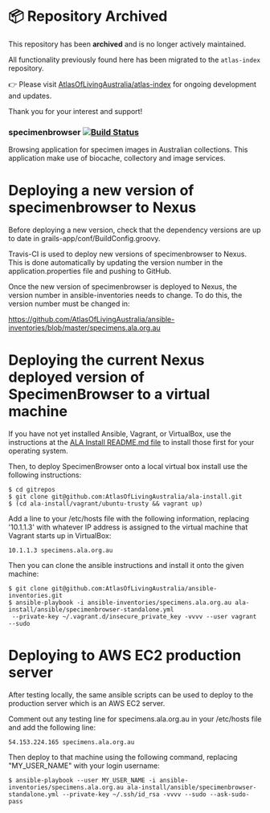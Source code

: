 # 📦 Repository Archived

This repository has been **archived** and is no longer actively maintained.

All functionality previously found here has been migrated to the `atlas-index` repository.

👉 Please visit [AtlasOfLivingAustralia/atlas-index](https://github.com/AtlasOfLivingAustralia/atlas-index) for ongoing development and updates.

Thank you for your interest and support!



### specimenbrowser   [![Build Status](https://travis-ci.com/AtlasOfLivingAustralia/specimenbrowser.svg?branch=master)](https://travis-ci.com/AtlasOfLivingAustralia/specimenbrowser)

Browsing application for specimen images in Australian collections.
This application make use of biocache, collectory and image services.

Deploying a new version of specimenbrowser to Nexus
===================================================

Before deploying a new version, check that the dependency versions are up to date in grails-app/conf/BuildConfig.groovy.

Travis-CI is used to deploy new versions of specimenbrowser to Nexus. This is done automatically by updating the version number in the application.properties file and pushing to GitHub.

Once the new version of specimenbrowser is deployed to Nexus, the version number in ansible-inventories needs to change. To do this, the version number must be changed in: 

https://github.com/AtlasOfLivingAustralia/ansible-inventories/blob/master/specimens.ala.org.au

Deploying the current Nexus deployed version of SpecimenBrowser to a virtual machine
====================================================================================

If you have not yet installed Ansible, Vagrant, or VirtualBox, use the instructions at the [ALA Install README.md file](https://github.com/AtlasOfLivingAustralia/ala-install/blob/master/README.md) to install those first for your operating system.

Then, to deploy SpecimenBrowser onto a local virtual box install use the following instructions:

```
$ cd gitrepos
$ git clone git@github.com:AtlasOfLivingAustralia/ala-install.git
$ (cd ala-install/vagrant/ubuntu-trusty && vagrant up)
```

Add a line to your /etc/hosts file with the following information, replacing '10.1.1.3' with whatever IP address is assigned to the virtual machine that Vagrant starts up in VirtualBox:

```
10.1.1.3 specimens.ala.org.au
```

Then you can clone the ansible instructions and install it onto the given machine:

```
$ git clone git@github.com:AtlasOfLivingAustralia/ansible-inventories.git
$ ansible-playbook -i ansible-inventories/specimens.ala.org.au ala-install/ansible/specimenbrowser-standalone.yml
 --private-key ~/.vagrant.d/insecure_private_key -vvvv --user vagrant --sudo
```

Deploying to AWS EC2 production server
======================================

After testing locally, the same ansible scripts can be used to deploy to the production server which is an AWS EC2 server.

Comment out any testing line for specimens.ala.org.au in your /etc/hosts file and add the following line:

```
54.153.224.165 specimens.ala.org.au
```

Then deploy to that machine using the following command, replacing "MY_USER_NAME" with your login username:

```
$ ansible-playbook --user MY_USER_NAME -i ansible-inventories/specimens.ala.org.au ala-install/ansible/specimenbrowser-standalone.yml --private-key ~/.ssh/id_rsa -vvvv --sudo --ask-sudo-pass
```
